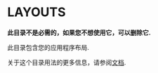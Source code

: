 # LAYOUTS

**此目录不是必需的，如果您不想使用它，可以删除它.**

此目录包含您的应用程序布局.

关于这个目录用法的更多信息，请参阅[文档](https://nuxtjs.org/guide/views#layouts).
